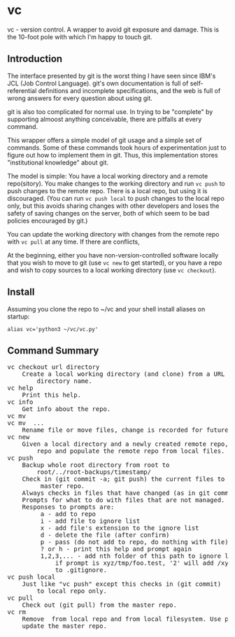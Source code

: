 # vc
vc - version control. A wrapper to avoid git exposure and damage.
This is the 10-foot pole with which I'm happy to touch git.

## Introduction
The interface presented by git is the worst thing I have seen since
IBM's JCL (Job Control Language). git's own documentation is full of
self-referential definitions and incomplete specifications, and the
web is full of wrong answers for every question about using git.

git is also too complicated for normal use. In trying to be
"complete" by supporting almoost anything conceivable, there are
pitfalls at every command.

This wrapper offers a simple model of git usage and a simple set of
commands. Some of these commands took hours of experimentation just
to figure out how to implement them in git. Thus, this implementation
stores "institutional knowledge" about git.

The model is simple: You have a local working directory and a remote
repo(sitory). You make changes to the working directory and run
`vc push` to push changes to the remote repo. There is a local repo,
but using it is discouraged. (You can run `vc push local` to push
changes to the local repo only, but this avoids sharing changes with
other developers and loses the safety of saving changes on the server,
both of which seem to be bad policies encouraged by git.)

You can update the working directory with changes from the remote repo
with `vc pull` at any time. If there are conflicts, 

At the beginning, either you have non-version-controlled software
locally that you wish to move to git (use `vc new` to get started),
or you have a repo and wish to copy sources to a local working
directory (use `vc checkout`).


## Install
Assuming you clone the repo to ~/vc and your shell install aliases on startup:

    alias vc='python3 ~/vc/vc.py'


## Command Summary

<pre>
vc checkout url directory
    Create a local working directory (and clone) from a URL and local 
        directory name.
vc help
    Print this help.
vc info
    Get info about the repo.
vc mv <source> <destination>
vc mv <source> ... <destination directory>
    Rename file or move files, change is recorded for future push
vc new
    Given a local directory and a newly created remote repo, create a local
        repo and populate the remote repo from local files.
vc push
    Backup whole root directory from root to 
        root/../root-backups/timestamp/
    Check in (git commit -a; git push) the current files to the
         master repo.
    Always checks in files that have changed (as in git commit -a)
    Prompts for what to do with files that are not managed. 
    Responses to prompts are:
         a - add to repo
         i - add file to ignore list
         x - add file's extension to the ignore list
         d - delete the file (after confirm)
         p - pass (do not add to repo, do nothing with file)
         ? or h - print this help and prompt again
         1,2,3,... - add nth folder of this path to ignore list;
             if prompt is xyz/tmp/foo.test, '2' will add /xyz/tmp/
             to .gitignore.
vc push local
    Just like "vc push" except this checks in (git commit) 
        to local repo only.
vc pull
    Check out (git pull) from the master repo.
vc rm <file>
    Remove <file> from local repo and from local filesystem. Use push to
    update the master repo.
</pre>
